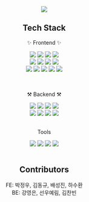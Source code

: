 <div align="center">
  <img src="https://capsule-render.vercel.app/api?type=cylinder&color=auto&height=150&section=header&text=66challenge&fontSize=70">
  <h2>Tech Stack</h2>

  <p>✨ Frontend ✨</p>
    <img src="https://img.shields.io/badge/TypeScript-3178C6?style=flat&logo=TypeScript&logoColor=white"/>
    <img src="https://img.shields.io/badge/Next.js-000000?style=flat&logo=Next.js&logoColor=white"/>
    <img src="https://img.shields.io/badge/PWA-5A0FC8?style=flat&logo=PWA&logoColor=white"/>
    <img src="https://img.shields.io/badge/Firebase-FFCA28?style=flat&logo=Firebase&logoColor=white"/></br>
    <img src="https://img.shields.io/badge/Styled Components-DB7093?style=flat&logo=styled-components&logoColor=white"/>
    <img src="https://img.shields.io/badge/Tailwind CSS-06B6D4?style=flat&logo=Tailwind CSS&logoColor=white"/>
    <img src="https://img.shields.io/badge/Prettier-F7B93E?style=flat&logo=Prettier&logoColor=white"/>
    <img src="https://img.shields.io/badge/Redux-764ABC?style=flat&logo=Redux&logoColor=white"/></br>
    <img src="https://img.shields.io/badge/Chart.js-FF6384?style=flat&logo=Chart.js&logoColor=white"/>
    <img src="https://img.shields.io/badge/Amazon AWS-232F3E?style=flat&logo=Amazon AWS&logoColor=white"/>
    <img src="https://img.shields.io/badge/Jenkins-D24939?style=flat&logo=Jenkins&logoColor=white"/>
    <img src="https://img.shields.io/badge/PM2-2B037A?style=flat&logo=PM2&logoColor=white"/>
    <img src="https://img.shields.io/badge/NGINX-009639?style=flat&logo=NGINX&logoColor=white"/>
    </br>
    </br>
    </br>
  <p>⚒ Backend ⚒</p>
    <img src="https://img.shields.io/badge/Spring-6DB33F?style=flat&logo=Spring&logoColor=white"/>
    <img src="https://img.shields.io/badge/Spring Security-6DB33F?style=flat&logo=Spring Security&logoColor=white"/>
    <img src="https://img.shields.io/badge/Spring Boot-6DB33F?style=flat&logo=Spring Boot&logoColor=white"/>
    <img src="https://img.shields.io/badge/Tomcat-F8DC75?style=flat&logo=Apache Tomcat&logoColor=white"/>
    </br>
    <img src="https://img.shields.io/badge/Github Actions-2088FF?style=flat&logo=Github Actions&logoColor=white"/>
    <img src="https://img.shields.io/badge/NGINX-009639?style=flat&logo=NGINX&logoColor=white"/>
    <img src="https://img.shields.io/badge/Amazon AWS-232F3E?style=flat&logo=Amazon AWS&logoColor=white"/>
    <img src="https://img.shields.io/badge/MySQL-4479A1?style=flat&logo=MySQL&logoColor=white"/> 
    </br>
    </br>
   <p>Tools</p>
     <img src="https://img.shields.io/badge/Notion-000000?style=flat&logo=Notion&logoColor=white"/>
     <img src="https://img.shields.io/badge/Github-181717?style=flat&logo=Github&logoColor=white"/>
     <img src="https://img.shields.io/badge/IntelliJ IDEA-000009?style=flat&logo=IntelliJ IDEA&logoColor=white"/>
     <img src="https://img.shields.io/badge/Visual Studio Code-007ACC?style=flat&logo=Visual Studio Code&logoColor=white"/>
    </br>
    </br>


## Contributors

FE: 박정우, 김동규, 배성진, 하수환</br>
BE: 강영은, 선우예림, 김찬빈
</div>
